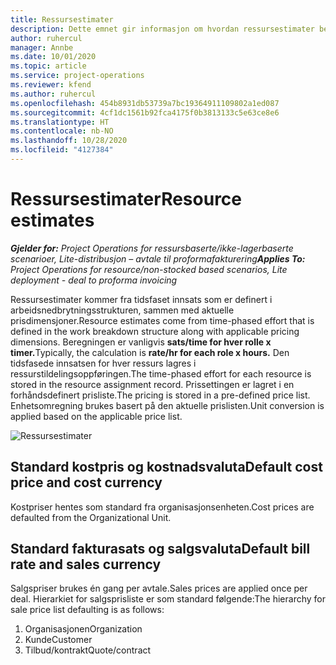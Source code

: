 ```yaml
---
title: Ressursestimater
description: Dette emnet gir informasjon om hvordan ressursestimater beregnes i Project Operations.
author: ruhercul
manager: Annbe
ms.date: 10/01/2020
ms.topic: article
ms.service: project-operations
ms.reviewer: kfend
ms.author: ruhercul
ms.openlocfilehash: 454b8931db53739a7bc19364911109802a1ed087
ms.sourcegitcommit: 4cf1dc1561b92fca4175f0b3813133c5e63ce8e6
ms.translationtype: HT
ms.contentlocale: nb-NO
ms.lasthandoff: 10/28/2020
ms.locfileid: "4127384"
---
```

# <a name="resource-estimates"></a><span data-ttu-id="ac281-103">Ressursestimater</span><span class="sxs-lookup"><span data-stu-id="ac281-103">Resource estimates</span></span>

<span data-ttu-id="ac281-104">_**Gjelder for:** Project Operations for ressursbaserte/ikke-lagerbaserte scenarioer, Lite-distribusjon – avtale til proformafakturering_</span><span class="sxs-lookup"><span data-stu-id="ac281-104">_**Applies To:** Project Operations for resource/non-stocked based scenarios, Lite deployment - deal to proforma invoicing_</span></span>

<span data-ttu-id="ac281-105">Ressursestimater kommer fra tidsfaset innsats som er definert i arbeidsnedbrytningsstrukturen, sammen med aktuelle prisdimensjoner.</span><span class="sxs-lookup"><span data-stu-id="ac281-105">Resource estimates come from time-phased effort that is defined in the work breakdown structure along with applicable pricing dimensions.</span></span> <span data-ttu-id="ac281-106">Beregningen er vanligvis **sats/time for hver rolle x timer.**</span><span class="sxs-lookup"><span data-stu-id="ac281-106">Typically, the calculation is **rate/hr for each role x hours.**</span></span> <span data-ttu-id="ac281-107">Den tidsfasede innsatsen for hver ressurs lagres i ressurstildelingsoppføringen.</span><span class="sxs-lookup"><span data-stu-id="ac281-107">The time-phased effort for each resource is stored in the resource assignment record.</span></span> <span data-ttu-id="ac281-108">Prissettingen er lagret i en forhåndsdefinert prisliste.</span><span class="sxs-lookup"><span data-stu-id="ac281-108">The pricing is stored in a pre-defined price list.</span></span> <span data-ttu-id="ac281-109">Enhetsomregning brukes basert på den aktuelle prislisten.</span><span class="sxs-lookup"><span data-stu-id="ac281-109">Unit conversion is applied based on the applicable price list.</span></span>

![Ressursestimater](./media/navigation12.png)

## <a name="default-cost-price-and-cost-currency"></a><span data-ttu-id="ac281-111">Standard kostpris og kostnadsvaluta</span><span class="sxs-lookup"><span data-stu-id="ac281-111">Default cost price and cost currency</span></span>

<span data-ttu-id="ac281-112">Kostpriser hentes som standard fra organisasjonsenheten.</span><span class="sxs-lookup"><span data-stu-id="ac281-112">Cost prices are defaulted from the Organizational Unit.</span></span>

## <a name="default-bill-rate-and-sales-currency"></a><span data-ttu-id="ac281-113">Standard fakturasats og salgsvaluta</span><span class="sxs-lookup"><span data-stu-id="ac281-113">Default bill rate and sales currency</span></span>

<span data-ttu-id="ac281-114">Salgspriser brukes én gang per avtale.</span><span class="sxs-lookup"><span data-stu-id="ac281-114">Sales prices are applied once per deal.</span></span> <span data-ttu-id="ac281-115">Hierarkiet for salgsprisliste er som standard følgende:</span><span class="sxs-lookup"><span data-stu-id="ac281-115">The hierarchy for sale price list defaulting is as follows:</span></span>

1. <span data-ttu-id="ac281-116">Organisasjonen</span><span class="sxs-lookup"><span data-stu-id="ac281-116">Organization</span></span>
2. <span data-ttu-id="ac281-117">Kunde</span><span class="sxs-lookup"><span data-stu-id="ac281-117">Customer</span></span>
3. <span data-ttu-id="ac281-118">Tilbud/kontrakt</span><span class="sxs-lookup"><span data-stu-id="ac281-118">Quote/contract</span></span>
